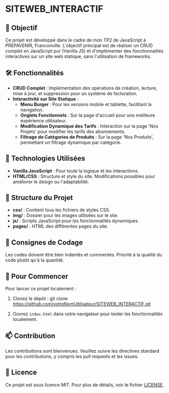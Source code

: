 # SITEWEB_INTERACTIF

## 🎯 Objectif
Ce projet est développé dans le cadre de mon TP2 de JavaScript à PREPAVENIR, Franconville. L'objectif principal est de réaliser un CRUD complet en JavaScript pur (Vanilla JS) et d'implémenter des fonctionnalités interactives sur un site web statique, sans l'utilisation de frameworks.

## 🛠 Fonctionnalités

- **CRUD Complet** : Implémentation des opérations de création, lecture, mise à jour, et suppression pour un système de facturation.
- **Interactivité sur Site Statique** :
  - **Menu Burger** : Pour les versions mobile et tablette, facilitant la navigation.
  - **Onglets Fonctionnels** : Sur la page d'accueil pour une meilleure expérience utilisateur.
  - **Modification Dynamique des Tarifs** : Interaction sur la page 'Nos Projets' pour modifier les tarifs des abonnements.
  - **Filtrage de Catégories de Produits** : Sur la page 'Nos Produits', permettant un filtrage dynamique par catégorie.
  
## 🚀 Technologies Utilisées

- **Vanilla JavaScript** : Pour toute la logique et les interactions.
- **HTML/CSS** : Structure et style du site. Modifications possibles pour améliorer le design ou l'adaptabilité.

## 📂 Structure du Projet

- **css/** : Contient tous les fichiers de styles CSS.
- **img/** : Dossier pour les images utilisées sur le site.
- **js/** : Scripts JavaScript pour les fonctionnalités dynamiques.
- **pages/** : HTML des différentes pages du site.

## 📌 Consignes de Codage

Les codes doivent être bien indentés et commentés. Priorité à la qualité du code plutôt qu'à la quantité.

## 📖 Pour Commencer

Pour lancer ce projet localement :
1. Clonez le dépôt :
git clone https://github.com/votreNomUtilisateur/SITEWEB_INTERACTIF.git

2. Ouvrez `index.html` dans votre navigateur pour tester les fonctionnalités localement.

## 📫 Contribution

Les contributions sont bienvenues. Veuillez suivre les directives standard pour les contributions, y compris les pull requests et les issues.

## 📄 Licence

Ce projet est sous licence MIT. Pour plus de détails, voir le fichier [LICENSE](https://github.com/akamidev/SITEWEB_INTERACTIF/blob/main/LICENSE).
